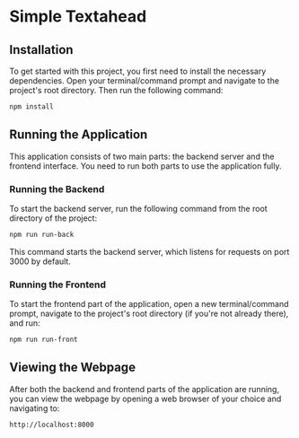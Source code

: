 # Simple Textahead

## Installation

To get started with this project, you first need to install the necessary dependencies. Open your terminal/command prompt and navigate to the project's root directory. Then run the following command:

```bash
npm install
```

## Running the Application

This application consists of two main parts: the backend server and the frontend interface. You need to run both parts to use the application fully.

### Running the Backend

To start the backend server, run the following command from the root directory of the project:

```bash
npm run run-back
```

This command starts the backend server, which listens for requests on port 3000 by default.

### Running the Frontend

To start the frontend part of the application, open a new terminal/command prompt, navigate to the project's root directory (if you're not already there), and run:

```bash
npm run run-front
```

## Viewing the Webpage

After both the backend and frontend parts of the application are running, you can view the webpage by opening a web browser of your choice and navigating to:

```plaintext
http://localhost:8000
```